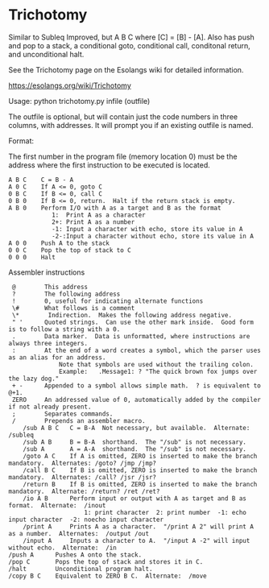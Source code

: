 # Trichotomy
Similar to Subleq Improved, but A B C where [C] = [B] - [A].
Also has push and pop to a stack, a conditional goto, conditional call, conditonal return, and unconditional halt.

See the Trichotomy page on the Esolangs wiki for detailed information.

https://esolangs.org/wiki/Trichotomy

Usage:  python trichotomy.py infile (outfile)

The outfile is optional, but will contain just the code numbers in three columns, with addresses.  It will prompt you if an existing outfile is named.


Format:

The first number in the program file (memory location 0) must be the address where the first instruction to be executed is located.

    A B C    C = B - A
    A 0 C    If A <= 0, goto C
    0 B C    If B <= 0, call C
    0 B 0    If B <= 0, return.  Halt if the return stack is empty.
    A B 0    Perform I/O with A as a target and B as the format
                1:  Print A as a character        
                2+: Print A as a number            
                -1: Input a character with echo, store its value in A         
                -2-:Input a character without echo, store its value in A        
    A 0 0    Push A to the stack
    0 0 C    Pop the top of stack to C
    0 0 0    Halt
 
Assembler instructions

     @        This address
     ?        The following address
     !        0, useful for indicating alternate functions
     \#       What follows is a comment
     \*        Indirection.  Makes the following address negative.
     " '      Quoted strings.  Can use the other mark inside.  Good form is to follow a string with a 0.
     .        Data marker.  Data is unformatted, where instructions are always three integers.
     :        At the end of a word creates a symbol, which the parser uses as an alias for an address.  
                  Note that symbols are used without the trailing colon.
                  Example:   .Message1: ? "The quick brown fox jumps over the lazy dog."           
     + -      Appended to a symbol allows simple math.  ? is equivalent to @+1.
     ZERO     An addressed value of 0, automatically added by the compiler if not already present.
     ;        Separates commands.
     /        Prepends an assembler macro.
        /sub A B C   C = B-A  Not necessary, but available.  Alternate: /subleq
        /sub A B     B = B-A  shorthand.  The "/sub" is not necessary.
        /sub A       A = A-A  shorthand.  The "/sub" is not necessary.
        /goto A C    If A is omitted, ZERO is inserted to make the branch mandatory.  Alternates: /goto? /jmp /jmp?  
        /call B C    If B is omitted, ZERO is inserted to make the branch mandatory.  Alternates: /call? /jsr /jsr? 
        /return B    If B is omitted, ZERO is inserted to make the branch mandatory.  Alternate: /return? /ret /ret? 
        /io A B      Perform input or output with A as target and B as format.  Alternate:  /inout
                         1: print character  2: print number  -1: echo input character  -2: noecho input character                    
        /print A     Prints A as a character.  "/print A 2" will print A as a number.  Alternates:  /output /out   
        /input A     Inputs a character to A.  "/input A -2" will input without echo.  Alternate:  /in
    /push A      Pushes A onto the stack.
    /pop C       Pops the top of stack and stores it in C.
    /halt        Unconditional program halt.
    /copy B C    Equivalent to ZERO B C.  Alternate:  /move
    
